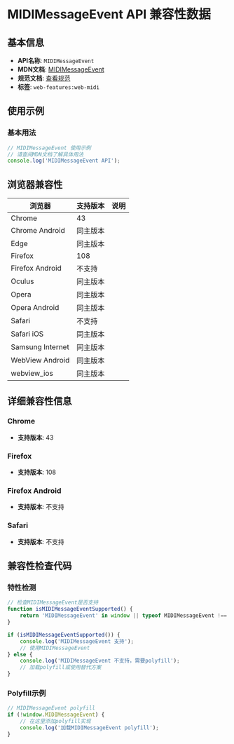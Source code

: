 # MIDIMessageEvent API 兼容性数据

## 基本信息

- **API名称**: `MIDIMessageEvent`
- **MDN文档**: [MIDIMessageEvent](https://developer.mozilla.org/docs/Web/API/MIDIMessageEvent)
- **规范文档**: [查看规范](https://webaudio.github.io/web-midi-api/#midimessageevent-interface)
- **标签**: `web-features:web-midi`

## 使用示例

### 基本用法

```javascript
// MIDIMessageEvent 使用示例
// 请查阅MDN文档了解具体用法
console.log('MIDIMessageEvent API');
```

## 浏览器兼容性

| 浏览器 | 支持版本 | 说明 |
|--------|----------|------|
| Chrome | 43 |  |
| Chrome Android | 同主版本 |  |
| Edge | 同主版本 |  |
| Firefox | 108 |  |
| Firefox Android | 不支持 |  |
| Oculus | 同主版本 |  |
| Opera | 同主版本 |  |
| Opera Android | 同主版本 |  |
| Safari | 不支持 |  |
| Safari iOS | 同主版本 |  |
| Samsung Internet | 同主版本 |  |
| WebView Android | 同主版本 |  |
| webview_ios | 同主版本 |  |

## 详细兼容性信息

### Chrome

- **支持版本**: 43

### Firefox

- **支持版本**: 108

### Firefox Android

- **支持版本**: 不支持

### Safari

- **支持版本**: 不支持

## 兼容性检查代码

### 特性检测

```javascript
// 检查MIDIMessageEvent是否支持
function isMIDIMessageEventSupported() {
    return 'MIDIMessageEvent' in window || typeof MIDIMessageEvent !== 'undefined';
}

if (isMIDIMessageEventSupported()) {
    console.log('MIDIMessageEvent 支持');
    // 使用MIDIMessageEvent
} else {
    console.log('MIDIMessageEvent 不支持，需要polyfill');
    // 加载polyfill或使用替代方案
}
```

### Polyfill示例

```javascript
// MIDIMessageEvent polyfill
if (!window.MIDIMessageEvent) {
    // 在这里添加polyfill实现
    console.log('加载MIDIMessageEvent polyfill');
}
```

